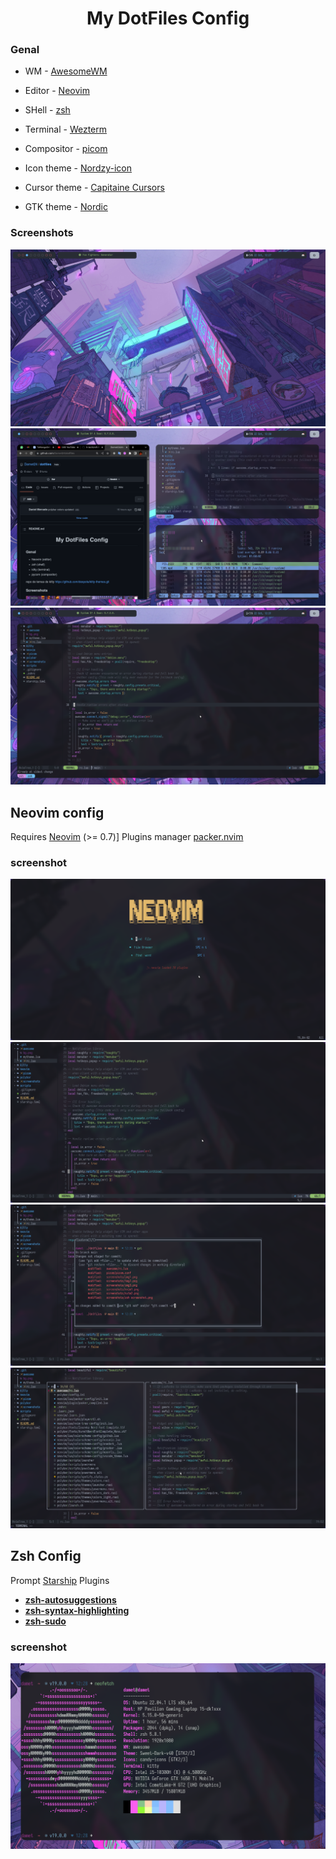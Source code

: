 <h1 align="center">My DotFiles Config</h1>

### Genal
- WM - [AwesomeWM](https://awesomewm.org/)
- Editor - [Neovim](https://neovim.io/)
- SHell - [zsh](https://www.zsh.org/)
- Terminal - [Wezterm](https://wezfurlong.org/wezterm/)
- Compositor - [picom](https://github.com/yshui/picom)

- Icon theme - [Nordzy-icon](https://www.xfce-look.org/p/1686927/)
- Cursor theme - [Capitaine Cursors](https://www.xfce-look.org/p/1818760/)
- GTK theme - [Nordic](https://www.xfce-look.org/p/1267246/)

<!-- repo de temas de kitty https://github.com/dexpota/kitty-themes.git -->

### Screenshots
![screenshot 1](./screenshots/img1.png)
![screenshot 2](./screenshots/img2.png)
![screenshot 3](./screenshots/img3.png)

## Neovim config

Requires [Neovim](https://neovim.io/) (>= 0.7)]
Plugins manager [packer.nvim](https://github.com/wbthomason/packer.nvim#features)

### screenshot

![scroonshot](./screenshots/nvim1.png)
![scroonshot](./screenshots/nvim2.png)
![scroonshot](./screenshots/nvim3.png)
![scroonshot](./screenshots/nvim4.png)

## Zsh Config
Prompt [Starship](https://starship.rs/)
Plugins
- **[zsh-autosuggestions](https://github.com/zsh-users/zsh-autosuggestions)**
- **[zsh-syntax-highlighting](https://github.com/zsh-users/zsh-syntax-highlighting)**
- **[zsh-sudo](https://github.com/ohmyzsh/ohmyzsh/blob/master/plugins/sudo/sudo.plugin.zsh)**
### screenshot
![scroonshot](./screenshots/zsh-screenshot.png)
